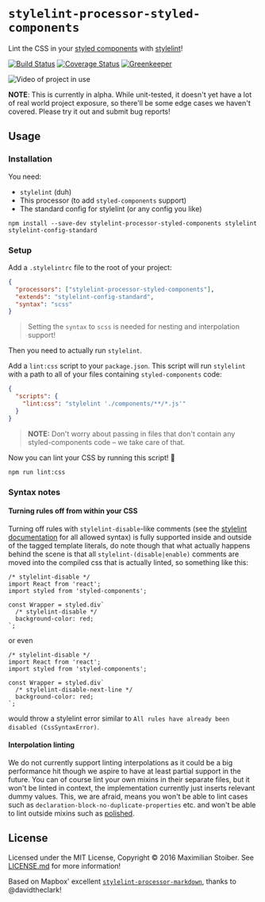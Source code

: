 # `stylelint-processor-styled-components`

Lint the CSS in your [styled components](https://github.com/styled-components/styled-components) with [stylelint](http://stylelint.io/)!

[![Build Status][build-badge]][build-url]
[![Coverage Status][coverage-badge]][coverage-url]
[![Greenkeeper][greenkeeper-badge]][greenkeeper-url]

![Video of project in use](http://imgur.com/br9zdHb.gif)

**NOTE**: This is currently in alpha. While unit-tested, it doesn't yet have a lot of real world project exposure, so there'll be some edge cases we haven't covered. Please try it out and submit bug reports!

## Usage

### Installation

You need:

- `stylelint` (duh)
- This processor (to add `styled-components` support)
- The standard config for stylelint (or any config you like)

```
npm install --save-dev stylelint-processor-styled-components stylelint stylelint-config-standard
```

### Setup

Add a `.stylelintrc` file to the root of your project:

```JSON
{
  "processors": ["stylelint-processor-styled-components"],
  "extends": "stylelint-config-standard",
  "syntax": "scss"
}
```

> Setting the `syntax` to `scss` is needed for nesting and interpolation support!

Then you need to actually run `stylelint`.

Add a `lint:css` script to your `package.json`. This script will run `stylelint` with a path to all of your files containing `styled-components` code:

```JSON
{
  "scripts": {
    "lint:css": "stylelint './components/**/*.js'"
  }
}
```

> **NOTE:** Don't worry about passing in files that don't contain any styled-components code – we take care of that.

Now you can lint your CSS by running this script! 🎉

```
npm run lint:css
```

### Syntax notes
#### Turning rules off from within your CSS
Turning off rules with `stylelint-disable`-like comments (see the [stylelint documentation](https://stylelint.io/user-guide/configuration/#turning-rules-off-from-within-your-css) for all allowed syntax) is fully supported inside and outside of the tagged template literals, do note though that what actually happens behind the scene is that all `stylelint-(disable|enable)` comments are moved into the compiled css that is actually linted, so something like this:


```
/* stylelint-disable */
import React from 'react';
import styled from 'styled-components';

const Wrapper = styled.div`
  /* stylelint-disable */
  background-color: red;
`;
```
or even
```
/* stylelint-disable */
import React from 'react';
import styled from 'styled-components';

const Wrapper = styled.div`
  /* stylelint-disable-next-line */
  background-color: red;
`;
```

would throw a stylelint error similar to `All rules have already been disabled (CssSyntaxError)`.

#### Interpolation linting
We do not currently support linting interpolations as it could be a big performance hit though we aspire to have at least partial support in the future. You can of course lint your own mixins in their separate files, but it won't be linted in context, the implementation currently just inserts relevant dummy values. This, we are afraid, means you won't be able to lint cases such as `declaration-block-no-duplicate-properties` etc. and won't be able to lint outside mixins such as [polished](https://github.com/styled-components/polished).

## License

Licensed under the MIT License, Copyright © 2016 Maximilian Stoiber. See [LICENSE.md](./LICENSE.md) for more information!

Based on Mapbox' excellent [`stylelint-processor-markdown`](https://github.com/mapbox/stylelint-processor-markdown), thanks to @davidtheclark!

[build-badge]: https://travis-ci.org/styled-components/stylelint-processor-styled-components.svg?branch=master
[build-url]: https://travis-ci.org/styled-components/stylelint-processor-styled-components
[coverage-badge]: https://coveralls.io/repos/github/styled-components/stylelint-processor-styled-components/badge.svg?branch=master
[coverage-url]: https://coveralls.io/github/styled-components/stylelint-processor-styled-components?branch=master
[greenkeeper-badge]: https://badges.greenkeeper.io/styled-components/stylelint-processor-styled-components.svg
[greenkeeper-url]: https://greenkeeper.io/
